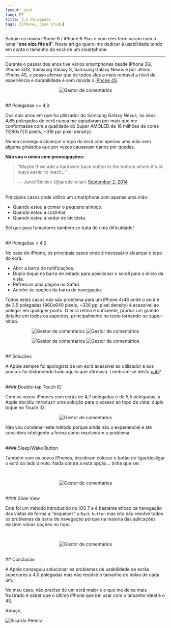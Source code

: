 ```yaml
---
layout: post
lang: PT
title: 3,5 Polegadas
tags: [iPhone, Case Study]
---
```


Saíram os novos iPhone 6 / iPhone 6 Plus e com eles terminaram com o lema "**one size fits all**". Neste artigo quero-me dedicar à usabilidade tendo em conta o tamanho do ecrã de um smartphone.

---

Durante o passar dos anos tive vários smartphones desde iPhone 3G, iPhone 3GS, Samsung Galaxy S, Samsung Galaxy Nexus e por último iPhone 4S, e posso afirmar que de todos eles o mais rentável a nível de experiência e durabilidade é sem dúvida o [iPhone 4S](https://www.apple.com/pt/iphone-4s/specs/).

<p align="center">
  <img src="/public/img/2014/3-5-polegadas/iphone4-reach-top.jpg" alt="Gestor de comentários"/>
</p>

<br/>
## Polegadas >= 4,0

Dos dois anos em que fui utilizador do Samsung Galaxy Nexus, os seus 4,65 polegadas de ecrã nunca me agradaram por mais que me conformasse com a qualidade do Super AMOLED de 16 milhões de cores (1280x720 pixels, ~316 ppi pixel density).

Nunca conseguia alcançar o topo do ecrã com apenas uma mão sem alguma ginástica que por vezes causavam danos por quedas.

**Não sou o único com preocupações:**

<blockquote class="center twitter-tweet" lang="en"><p>“Maybe if we add a hardware back button to the bottom where it&#39;s always easier to reach…”</p>&mdash; Jared Sinclair (@jaredsinclair) <a href="https://twitter.com/jaredsinclair/status/506919989467951104">September 2, 2014</a></blockquote>
<script async src="//platform.twitter.com/widgets.js" charset="utf-8"></script>

<br/>
Principais casos onde utilizo um smartphone com apenas uma mão:

 - Quando estou a comer o pequeno almoço.
 - Quando estou a cozinhar.
 - Quando estou a andar de bicicleta.

Sei que para fumadores também se trata de uma dificuldade!

<br/>
## Polegadas < 4,0

No caso do iPhone, os principais casos onde é necessário alcançar o topo do ecrã:

 - Abrir a barra de notificações.
 - Duplo toque na barra de estado para posicionar o scroll para o início da vista.
 - Refrescar uma página no Safari.
 - Aceder às opções da barra de navegação.

Todos estes casos não são problema para um iPhone 4/4S onde o ecrã é de 3,5 polegadas (960x640 pixels, ~326 ppi pixel density) é acessível ao polegar em qualquer ponto. O ecrã retina é suficiente, produz um grande detalhe em todos os aspectos, principalmente no texto tornando-se super-nítido.

<p align="center">
  <img src="/public/img/2014/3-5-polegadas/iphone4-1.jpg" alt="Gestor de comentários"/>
  <img src="/public/img/2014/3-5-polegadas/iphone4-2.jpg" alt="Gestor de comentários"/>
</p>

<p align="center">
  <img src="/public/img/2014/3-5-polegadas/iphone4-3.jpg" alt="Gestor de comentários"/>
  <img src="/public/img/2014/3-5-polegadas/iphone4-4.jpg" alt="Gestor de comentários"/>
</p>

<br/>
## Soluções

A Apple sempre foi apologista de um ecrã acessível ao utilizador e aos poucos foi distorcendo tudo aquilo que afirmava. Lembram-se desta [pub](http://youtu.be/O99m7lebirE)?

<br/>
#### Double-tap Touch ID

Com os novos iPhones com ecrãs de 4,7 polegadas e de 5,5 polegadas, a Apple decidiu introduzir uma solução para o acesso ao topo da vista: duplo toque no Touch ID.

<p align="center">
  <img src="/public/img/2014/3-5-polegadas/ios8-reach-top-mode.gif" alt="Gestor de comentários"/>
</p>

Não vou condenar este método porque ainda não o experienciei e até considero inteligente a forma como resolveram o problema.

<br/>
#### Sleep/Wake Button

Também com os novos iPhones, decidiram colocar o botão de ligar/desligar o ecrã do lado direito. Nada contra a esta opção... tinha que ser.

<br/>
<p align="center">
  <img src="/public/img/2014/3-5-polegadas/iphone6-sleepwake-button.png" alt="Gestor de comentários"/>
</p>

<br/>
#### Slide View

Este foi um método introduzido no iOS 7 e é bastante eficaz na navegação das vistas de forma a "esquecer" o `Back button` mas isto não resolve todos os problemas da barra de navegação porque na maioria das aplicações existem várias opções no topo.

<br/>
<p align="center">
  <img src="/public/img/2014/3-5-polegadas/iphone4-slide-view.jpg" alt="Gestor de comentários"/>
</p>

<br/>
## Conclusão

A Apple conseguiu solucionar os problemas de usabilidade de ecrãs superiores a 4,0 polegadas mas não resolve o tamanho do bolso de cada um.

No meu caso, não preciso de um ecrã maior e o que me deixa mais frustrado é saber que o último iPhone que irei usar com o tamanho ideal é o 4S.

Abraço,

![Ricardo Pereira](/public/img/signature.png)